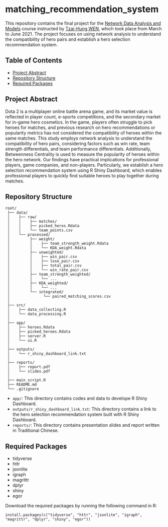 # matching_recommendation_system

This repository contains the final project for the [Network Data Analysis and Models](https://wenlab501.github.io/teaching.html#_8) course instructed by [Tzai-Hung WEN](https://homepage.ntu.edu.tw/~wenthung/index.htm), which took place from March to June 2021. The project focuses  on using network analysis to understand the compatibility of hero pairs and establish a hero selection recommendation system.

## Table of Contents

- [Project Abstract](#project-abstract)
- [Repository Structure](#repository-structure)
- [Required Packages](#required-packages)

## Project Abstract

Dota 2 is a multiplayer online battle arena game, and its market value is reflected in player count, e-sports competitions, and the secondary market for in-game hero cosmetics. In the game, players often struggle to pick heroes for matches, and previous research on hero recommendations or popularity metrics has not considered the compatibility of heroes within the same matches. This study employs network analysis to understand the compatibility of hero pairs, considering factors such as win rate, team strength differentials, and team performance differentials. Additionally, Betweenness Centrality is used to measure the popularity of heroes within the hero network. Our findings have practical implications for professional players, game companies, and non-players. Particularly, we establish a hero selection recommendation system using R Shiny Dashboard, which enables professional players to quickly find suitable heroes to play together during matches.

## Repository Structure

```plaintext
root/
 ├── data/                       
 │    ├── raw/
 │    │    ├── matches/
 │    │    ├── picked_heros.Rdata
 │    │    └── team_points.csv
 │    └── processed/
 │         ├── weight/
 │         │    ├── team_strength_weight.Rdata
 │         │    └── KDA_weight.Rdata
 │         ├── unweighted/
 │         │    ├── win_pair.csv
 │         │    ├── lose_pair.csv
 │         │    ├── total_pair.csv
 │         │    └── win_rate_pair.csv
 │         ├── team_strength_weighted/
 │         │    └── ...
 │         ├── KDA_weighted/
 │         │    └── ...
 │         └── integrated/
 │               └── paired_matching_scores.csv
 │
 ├── src/ 
 │    ├── data_collecting.R
 │    └── data_processing.R
 │
 ├── app/
 │    ├── heroes.Rdata
 │    ├── picked_heroes.Rdata
 │    ├── server.R
 │    └── ui.R
 │
 ├── outputs/
 │    └── r_shiny_dashboard_link.txt
 │
 ├── reports/                    
 │    ├── report.pdf
 │    └── slides.pdf
 │
 ├── main_script.R
 ├── README.md               
 └── .gitignore   
```

- `app/`: This directory contains codes and data to develope R Shiny Dashboard.
- `outputs/r_shiny_dashboard_link.txt`: This directory contains a link to the hero selection recommendation system built with R Shiny Dashboard.
- `reports/`: This directory contains presentation slides and report written in Traditional Chinese.

## Required Packages

- tidyverse
- httr
- jsonlite
- igraph
- magrittr
- dplyr
- shiny
- egor

Download the required packages by running the following command in R:

``` plaintext
install.packages(c("tidyverse", "httr", "jsonlite", "igraph", "magrittr", "dplyr", "shiny", "egor"))
```
